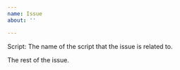 ```yaml
---
name: Issue
about: ''

---
```


Script: The name of the script that the issue is related to.

The rest of the issue.

